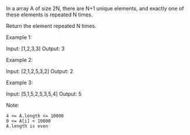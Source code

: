 In a array A of size 2N, there are N+1 unique elements, and exactly one of these elements is repeated N times.

Return the element repeated N times.

Example 1:

Input: [1,2,3,3]
Output: 3

Example 2:

Input: [2,1,2,5,3,2]
Output: 2

Example 3:

Input: [5,1,5,2,5,3,5,4]
Output: 5

Note:

    4 <= A.length <= 10000
    0 <= A[i] < 10000
    A.length is even

